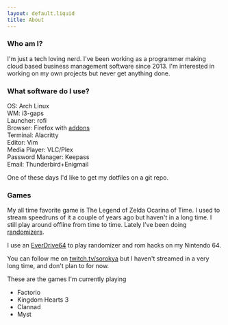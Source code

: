 ```yaml
---
layout: default.liquid
title: About
---
```


### Who am I?
I'm just a tech loving nerd. I've been working as a programmer making cloud based business management software since 2013. I'm interested in working on my own projects but never get anything done.

### What software do I use?
OS: Arch Linux<br /> 
WM: i3-gaps <br /> 
Launcher: rofi <br /> 
Browser: Firefox with [addons](firefoxaddons.html)<br /> 
Terminal: Alacritty<br /> 
Editor: Vim<br /> 
Media Player: VLC/Plex<br /> 
Password Manager: Keepass<br /> 
Email: Thunderbird+Enigmail<br /> 

One of these days I'd like to get my dotfiles on a git repo.

### Games
My all time favorite game is The Legend of Zelda Ocarina of Time. I used to stream speedruns of it a couple of years ago but haven't in a long time. I still play around offline from time to time. Lately I've been doing [randomizers](https://www.ootrandomizer.com/).

I use an [EverDrive64](https://krikzz.com/store/) to play randomizer and rom hacks on my Nintendo 64.

You can follow me on [twitch.tv/sorokya](https://twitch.tv/sorokya) but I haven't streamed in a very long time, and don't plan to for now.

These are the games I'm currently playing
* Factorio
* Kingdom Hearts 3
* Clannad
* Myst
